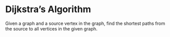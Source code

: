# Dijkstra’s Algorithm
Given a graph and a source vertex in the graph, find the shortest paths from the source to all vertices in the given graph.